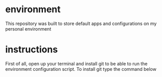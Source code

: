 # environment
This repository was built to store default apps and configurations on my personal environment

# instructions
First of all, open up your terminal and install git to be able to run the environment configuration script.
To install git type the command below


